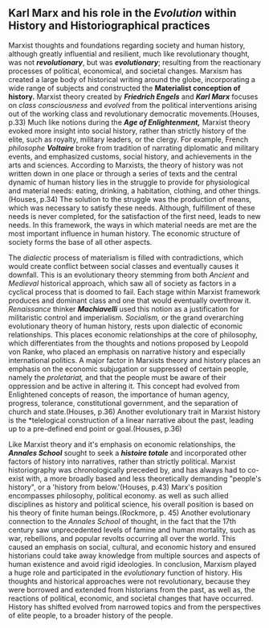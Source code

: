 ## **Karl Marx and his role in the **_Evolution_** within History and Historiographical practices**

Marxist thoughts and foundations regarding society and human history, although greatly influential and resilient, much like revolutionary thought, was not **_revolutionary_**, but was **_evolutionary_**; resulting from the reactionary processes of political, economical, and societal changes. Marxism has created a large body of historical writing around the globe, incorporating a wide range of subjects and constructed the **Materialist conception of history.** Marxist theory created by **_Friedrich Engels_** and **_Karl Marx_** focuses on *class consciousness* and *evolved* from the political interventions arising out of the working class and revolutionary democratic movements.(Houses, p.33) Much like notions during the **_Age of Enlightenment,_** Marxist theory evoked more insight into social history, rather than strictly history of the elite, such as royalty, military leaders, or the clergy. For example, French *philosophe* **_Voltaire_** broke from tradition of narrating diplomatic and military events, and emphasized customs, social history, and achievements in the arts and sciences. According to Marxists, the theory of history was not written down in one place or through a series of texts and the central dynamic of human history lies in the struggle to provide for physiological and material needs: eating, drinking, a habitation, clothing, and other things.(Houses, p.34) The solution to the struggle was the production of means, which was necessary to satisfy these needs. Although, fulfillment of these needs is never completed, for the satisfaction of the first need, leads to new needs. In this framework, the ways in which material needs are met are the most important influence in human history. The economic structure of society forms the base of all other aspects. 

The *dialectic* process of materialism is filled with contradictions, which would create conflict between social classes and eventually causes it downfall. This is an evolutionary theory stemming from both *Ancient* and *Medieval* historical approach, which saw all of society as factors in a cyclical process that is doomed to fail. Each stage within Marxist framework produces and dominant class and one that would eventually overthrow it. *Renaissance* thinker **_Machiavelli_** used this notion as a justification for militaristic control and imperialism. *Socialism,* or the grand overarching evolutionary theory of human history, rests upon dialectic of economic relationships. This places economic relationships at the core of philosophy, which differentiates from the  thoughts and notions proposed by Leopold von Ranke, who placed an emphasis on narrative history and especially international politics. A major factor in Marxists theory and history places an emphasis on the economic subjugation or suppressed of certain people, namely the *proletariat,* and that the people must be aware of their oppression and be active in altering it. This concept had evolved from Enlightened concepts of reason, the importance of human agency, progress, tolerance, constitutional government, and the separation of church and state.(Houses, p.36) Another evolutionary trait in Marxist history is the *telelogical construction of a linear narrative about the past, leading up to a pre-defined end point or goal.(Houses, p.36) 

Like Marxist theory and it's emphasis on economic relationships, the **_Annales School_** sought to seek a **_histoire totale_** and incorporated other factors of history into narratives, rather than strictly political. Marxist historiography was chronologically preceded by, and has always had to co-exist with, a more broadly based and less theoretically demanding "people's history", or a 'history from below.'(Houses, p.43) Marx's position encompasses philosophy, political economy. as well as such allied disciplines as history and political science, his overall position is based on his theory of finite human beings.(Rockmore, p. 45) Another evolutionary connection to the *Annales School* of thought, in the fact that the 17th century saw unprecedented levels of famine and human mortality, such as war, rebellions, and popular revolts occurring all over the world. This caused an emphasis on social, cultural, and economic history and ensured historians could take away knowledge from multiple sources and aspects of human existence and avoid rigid ideologies. In conclusion, Marxism played a huge role and participated in the *evolutionary* function of history. His thoughts and historical approaches were not revolutionary, because they were borrowed and extended from historians from the past, as well as, the reactions of political, economic, and societal changes that have occurred. History has shifted evolved from narrowed topics and from the perspectives of elite people, to a broader history of the people. 
